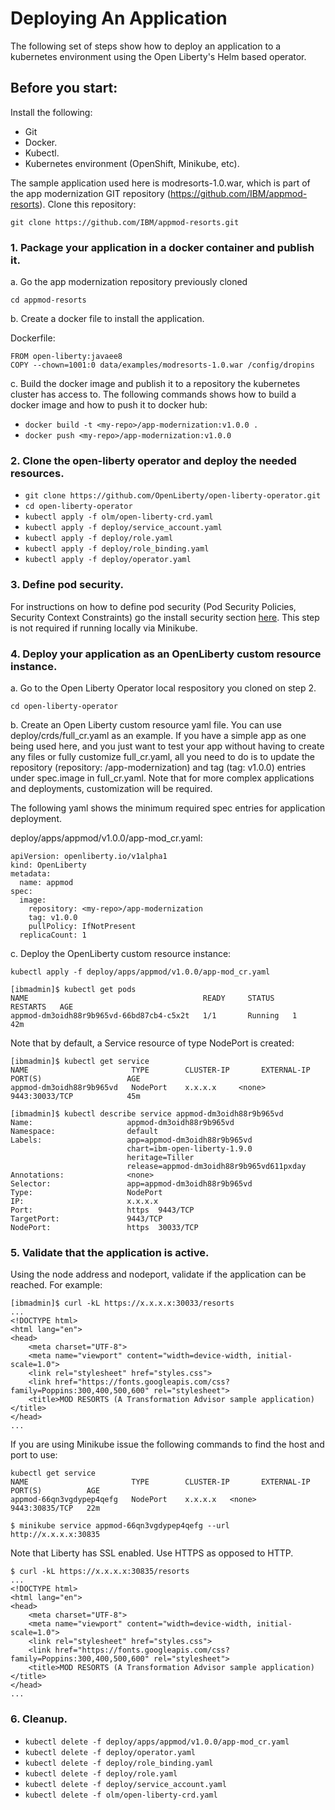 # Deploying An Application

The following set of steps show how to deploy an application to a kubernetes environment using the Open Liberty's Helm based operator.

## Before you start:
Install the following:
* Git
* Docker.
* Kubectl.
* Kubernetes environment (OpenShift, Minikube, etc).

The sample application used here is modresorts-1.0.war, which is part of the app modernization GIT repository (https://github.com/IBM/appmod-resorts). Clone this repository:

`git clone https://github.com/IBM/appmod-resorts.git`

### 1. Package your application in a docker container and publish it.

a. Go the app modernization repository previously cloned

`cd appmod-resorts`

b. Create a docker file to install the application.

Dockerfile:

```
FROM open-liberty:javaee8
COPY --chown=1001:0 data/examples/modresorts-1.0.war /config/dropins
```

c. Build the docker image and publish it to a repository the kubernetes cluster has access to.
The following commands shows how to build a docker image and how to push it to docker hub:

* `docker build -t <my-repo>/app-modernization:v1.0.0 .`
* `docker push <my-repo>/app-modernization:v1.0.0`

### 2. Clone the open-liberty operator and deploy the needed resources.

* `git clone https://github.com/OpenLiberty/open-liberty-operator.git`
* `cd open-liberty-operator`
* `kubectl apply -f olm/open-liberty-crd.yaml`
* `kubectl apply -f deploy/service_account.yaml`
* `kubectl apply -f deploy/role.yaml`
* `kubectl apply -f deploy/role_binding.yaml`
* `kubectl apply -f deploy/operator.yaml`

### 3. Define pod security.

For instructions on how to define pod security (Pod Security Policies, Security Context Constraints) go the install security section [here](../README.md).
This step is not required if running locally via Minikube.

### 4. Deploy your application as an OpenLiberty custom resource instance.

a. Go to the Open Liberty Operator local respository you cloned on step 2.

`cd open-liberty-operator`

b. Create an Open Liberty custom resource yaml file. You can use deploy/crds/full_cr.yaml as an example. 
If you have a simple app as one being used here, and you just want to test your app without having to create any files or fully customize full_cr.yaml, all you need to do is to update the repository (repository: <my-repo>/app-modernization) and tag (tag: v1.0.0) entries under spec.image in full_cr.yaml. Note that for more complex applications and deployments, customization will be required.

The following yaml shows the minimum required spec entries for application deployment.

deploy/apps/appmod/v1.0.0/app-mod_cr.yaml:

```
apiVersion: openliberty.io/v1alpha1
kind: OpenLiberty
metadata:
  name: appmod
spec:
  image:
    repository: <my-repo>/app-modernization
    tag: v1.0.0
    pullPolicy: IfNotPresent
  replicaCount: 1
```

c. Deploy the OpenLiberty custom resource instance:

`kubectl apply -f deploy/apps/appmod/v1.0.0/app-mod_cr.yaml`

```
[ibmadmin]$ kubectl get pods
NAME                                       READY     STATUS    RESTARTS   AGE
appmod-dm3oidh88r9b965vd-66bd87cb4-c5x2t   1/1       Running   1          42m
```

Note that by default, a Service resource of type NodePort is created:

```
[ibmadmin]$ kubectl get service
NAME                       TYPE        CLUSTER-IP       EXTERNAL-IP   PORT(S)                   AGE
appmod-dm3oidh88r9b965vd   NodePort    x.x.x.x     <none>        9443:30033/TCP            45m
```
```
[ibmadmin]$ kubectl describe service appmod-dm3oidh88r9b965vd
Name:                     appmod-dm3oidh88r9b965vd
Namespace:                default
Labels:                   app=appmod-dm3oidh88r9b965vd
                          chart=ibm-open-liberty-1.9.0
                          heritage=Tiller
                          release=appmod-dm3oidh88r9b965vd611pxday
Annotations:              <none>
Selector:                 app=appmod-dm3oidh88r9b965vd
Type:                     NodePort
IP:                       x.x.x.x
Port:                     https  9443/TCP
TargetPort:               9443/TCP
NodePort:                 https  30033/TCP
```

### 5. Validate that the application is active.

Using the node address and nodeport, validate if the application can be reached.
For example:

```
[ibmadmin]$ curl -kL https://x.x.x.x:30033/resorts
...
<!DOCTYPE html>
<html lang="en">
<head>
    <meta charset="UTF-8">
    <meta name="viewport" content="width=device-width, initial-scale=1.0">
    <link rel="stylesheet" href="styles.css">
    <link href="https://fonts.googleapis.com/css?family=Poppins:300,400,500,600" rel="stylesheet">
    <title>MOD RESORTS (A Transformation Advisor sample application)</title>
</head>
...
```
If you are using Minikube issue the following commands to find the host and port to use:
```
kubectl get service
NAME                       TYPE        CLUSTER-IP       EXTERNAL-IP   PORT(S)          AGE
appmod-66qn3vgdypep4qefg   NodePort    x.x.x.x   <none>        9443:30835/TCP   22m
```
```
$ minikube service appmod-66qn3vgdypep4qefg --url
http://x.x.x.x:30835
```
Note that Liberty has SSL enabled. Use HTTPS as opposed to HTTP.

```
$ curl -kL https://x.x.x.x:30835/resorts
...
<!DOCTYPE html>
<html lang="en">
<head>
    <meta charset="UTF-8">
    <meta name="viewport" content="width=device-width, initial-scale=1.0">
    <link rel="stylesheet" href="styles.css">
    <link href="https://fonts.googleapis.com/css?family=Poppins:300,400,500,600" rel="stylesheet">
    <title>MOD RESORTS (A Transformation Advisor sample application)</title>
</head>
...
```

### 6. Cleanup.
* `kubectl delete -f deploy/apps/appmod/v1.0.0/app-mod_cr.yaml`
* `kubectl delete -f deploy/operator.yaml`
* `kubectl delete -f deploy/role_binding.yaml`
* `kubectl delete -f deploy/role.yaml`
* `kubectl delete -f deploy/service_account.yaml`
* `kubectl delete -f olm/open-liberty-crd.yaml`
